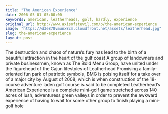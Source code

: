 ```yaml
---
title: "The American Experience"
date: 2006-05-01 05:00:00
keywords: american, leatherheads, golf, hardly, experience
original_url: http://www.axisofstevil.com/p/the-american-experience
image: "https://d3e878vmunx8cm.cloudfront.net/assets/leatherhead.jpg"
slug: the-american-experience
layout: post
---
```


The destruction and chaos of nature’s fury has lead to the birth of a beautiful attraction in the heart of the gulf coast A group of landowners and private businessmen, known as The Bold Menu Group, have united under the figurehead of the Cajun lifestyles of Leatherhead Promising a family-oriented fun park of patriotic symbols, BMG is poising itself for a take over of a major city by August of 2008; which is when construction of the 18-course adventure laden golf course is said to be completed Leatherhead’s American Experience is a complete mini-golf game stretched across 140 acres of lush, adventuress green valleys in order to prevent the awkward experience of having to wait for some other group to finish playing a mini-golf hole

